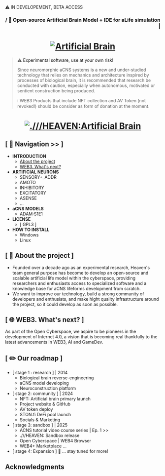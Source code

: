 <a name="top"></a>

⚠️ IN DEVELOPEMENT, BETA ACCESS 

<h3 align ="right">/ 🧠 Open-source Artificial Brain Model + IDE for aLife simulation |</h3>

<h1 align="center" >
  <a href="#">
    <img src="https://raw.githubusercontent.com/web4plus/web4plus.github.io/refs/heads/main/titleweb4plus.png" alt="Artificial Brain">
  </a>
</h1>

>
> ⚠️ <a name="warning">Experimental software, use at your own risk!</a>
>
> Since neuromorphic aCNS systems is a new and under-studied technology that relies on mechanics and architecture inspired by processes of biological brain, it is recommended that research be conducted with caution, especially when autonomous, motivated or sentient construction being produced. 
>
> ℹ️ WEB3 Products that include NFT collection and AV Token (not revoked!) should be consider as form of donation at the moment.
>

<h1 align="center" >
  <a href="#">
    <img src="https://github.com/web4plus/web4plus.github.io/blob/main/sandbox_preview.jpg" alt=".///HEAVEN:Artificial Brain">
  </a>
</h1>

## [ 🧭 Navigation >> ]

* <b> INTRODUCTION </b>
  * [ About the project ](https://github.com/web4plus/HEAVEN-Sandbox/blob/en-lang/README.md#--about-the-project-heaven)
  * [ WEB3. What's next? ](https://github.com/web4plus/HEAVEN-Sandbox/blob/en-lang/README.md#--about-the-project-heaven)
* <b> ARTIFICIAL NEURONS</b>
  * SENSORY+_ADDR
  * AMOTO
  * INHIBITORY
  * EXCITATORY
  * ASENSE
  * ...
* <b> aCNS MODELS</b>
  * ADAM:S1E1
* <b> LICENSE </b>
  * [ GPL3 ]
* <b> HOW TO INSTALL </b>
  * Windows
  * Linux

## [ 👾 About the project ]

 *  Founded over a decade ago as an experimental research, Heaven's team general purpose has become to develop an open-source and scalable artificial life model within the cyberspace, providing researchers and enthusiasts access to specialized software and a knowledge base for aCNS lifeforms development from scratch.
 *  We want to improve our technology, build a strong community of developers and enthusiats, and make hight quality infrastructure around the project, so it could develop as soon as possible. 

## [ 🌐 WEB3. What's next? ]

 As part of the Open Cyberspace, we aspire to be pioneers in the development of Internet 4.0, a vision that is becoming real thankfully to the latest advancements in WEB3, AI and GameDev.

## [ ✏️ Our roadmap ]

* [ stage 1 : research ] | 2014
    * Biological brain reverse-engineering
    * aCNS model developing
    * Neuroconstruction platform
* [ stage 2: community ] | 2024
    * NFT: Artificial brain primary launch
    * Project website & GitHub
    * AV token deploy
    * STON.fi DeFi pool launch
    * Socials & Marketing
* [ stage 3: sandbox ] | 2025
    * ACNS tutorial video course series | Ep. 1 >>
    * .///HEAVEN: Sandbox release
    * Open Cyberspace | WEB4 Browser
    * WEB4+ Marketplace
    ...
* [ stage 4: Expansion ] 🚩
    ... stay tuned for more!





## Acknowledgments


